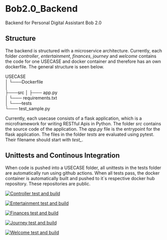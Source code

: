 # Bob2.0_Backend
Backend for Personal Digital Assistant Bob 2.0

## Structure

The backend is structured with a microservice architecture. Currently, each folder *controller*, *entertainment*, *finances*, *journey* and *welcome* 
contains the code for one USECASE and docker container and therefore has an own dockerfile. The general structure is seen below.

USECASE                                                                                                                                                            
│    └───Dockerfile                                                                                        
│                                                                                        
├───src
│    ├───  app.py                                                                                        
│    └───  requirements.txt                                                                                        
│
└───tests                                                                                        
     └───  test_sample.py                                                                                        
     
Currently, each usecase consists of a flask application, which is a microframework for writing RESTful Apis in Python. The folder *src* contains the source code of the application. The *app.py* file is the entrypoint for the flask application. The files in the folder *tests* are evaluated using pytest. Their filename should start with *test_*. 

## Unittests and Continous Integration

When code is pushed into a USECASE folder, all unittests in the tests folder are automatically run using github actions. When all tests pass, the docker container 
is automatically built and pushed to it´s respective docker hub repository. These repositories are public.


[![Controller test and build](https://github.com/n1klasD/Bob2.0_Backend/actions/workflows/controller_test_build.yml/badge.svg)](https://github.com/n1klasD/Bob2.0_Backend/actions/workflows/controller_test_build.yml)

[![Entertainment test and build](https://github.com/n1klasD/Bob2.0_Backend/actions/workflows/entertainment_test_build.yml/badge.svg)](https://github.com/n1klasD/Bob2.0_Backend/actions/workflows/entertainment_test_build.yml)

[![Finances test and build](https://github.com/n1klasD/Bob2.0_Backend/actions/workflows/finances_test_build%20copy.yml/badge.svg)](https://github.com/n1klasD/Bob2.0_Backend/actions/workflows/finances_test_build%20copy.yml)

[![Journey test and build](https://github.com/n1klasD/Bob2.0_Backend/actions/workflows/journey_test_build.yml/badge.svg)](https://github.com/n1klasD/Bob2.0_Backend/actions/workflows/journey_test_build.yml)

[![Welcome test and build](https://github.com/n1klasD/Bob2.0_Backend/actions/workflows/welcome_test_build.yml/badge.svg)](https://github.com/n1klasD/Bob2.0_Backend/actions/workflows/welcome_test_build.yml)
